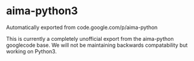 # aima-python3
Automatically exported from code.google.com/p/aima-python

This is currently a completely unofficial export from the aima-python googlecode base. 
We will not be maintaining backwards compatability but working on Python3.
